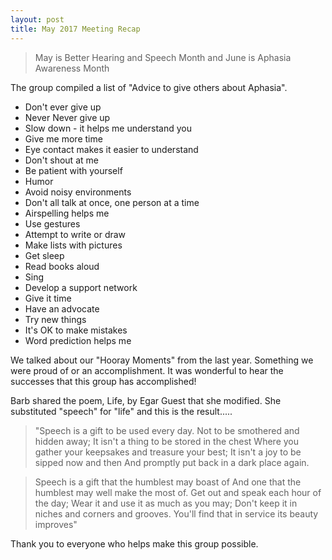 ```yaml
---
layout: post
title: May 2017 Meeting Recap
---
```


> May is Better Hearing and Speech Month and June is Aphasia Awareness Month


The group compiled a list of "Advice to give others about Aphasia".
* Don't ever give up
* Never Never give up
* Slow down - it helps me understand you
* Give me more time
* Eye contact makes it easier to understand
* Don't shout at me
* Be patient with yourself
* Humor
* Avoid noisy environments
* Don't all talk at once, one person at a time
* Airspelling helps me
* Use gestures
* Attempt to write or draw
* Make lists with pictures
* Get sleep
* Read books aloud
* Sing
* Develop a support network
* Give it time
* Have an advocate
* Try new things
* It's OK to make mistakes
* Word prediction helps me

We talked about our "Hooray Moments" from the last year. Something we were proud of or an accomplishment. It was wonderful to hear the successes that this group has accomplished!

Barb shared the poem, Life, by Egar Guest that she modified. She substituted "speech" for "life" and this is the result.....

>"Speech is a gift to be used every day.
Not to be smothered and hidden away;
It isn't a thing to be stored in the chest
Where you gather your keepsakes and treasure your best;
It isn't a joy to be sipped now and then
And promptly put back in a dark place again.

>Speech is a gift that the humblest may boast of 
And one that the humblest may well make the most of.
Get out and speak each hour of the day;
Wear it and use it as much as you may;
Don't keep it in niches and corners and grooves.
You'll find that in service its beauty improves"

Thank you to everyone who helps make this group possible.
